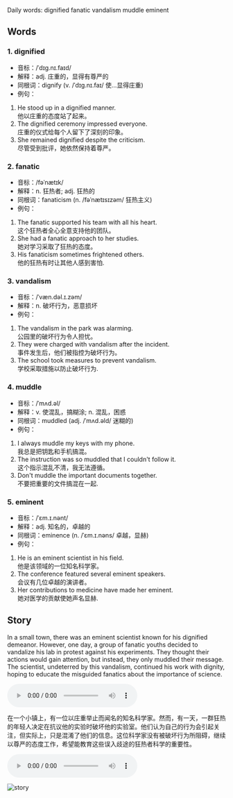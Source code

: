 Daily words: dignified fanatic vandalism muddle eminent

## Words
### 1. dignified
- 音标：/ˈdɪɡ.nɪ.faɪd/ <span style="cursor: pointer;" onclick="document.getElementById('audio-player-1').play()"><i class="fas fa-volume-up"></i></span>
<audio id="audio-player-1" src="https://files.dwong.top/words/dignified.mp3" style="display:none;"></audio>
- 解释：adj. 庄重的，显得有尊严的
- 同根词：dignify (v. /ˈdɪɡ.nɪ.faɪ/ 使...显得庄重)
- 例句：
1. He stood up in a dignified manner.  
他以庄重的态度站了起来。  
2. The dignified ceremony impressed everyone.  
庄重的仪式给每个人留下了深刻的印象。  
3. She remained dignified despite the criticism.  
尽管受到批评，她依然保持着尊严。

### 2. fanatic
- 音标：/fəˈnætɪk/ <span style="cursor: pointer;" onclick="document.getElementById('audio-player-2').play()"><i class="fas fa-volume-up"></i></span>
<audio id="audio-player-2" src="https://files.dwong.top/words/fanatic.mp3" style="display:none;"></audio>
- 解释：n. 狂热者; adj. 狂热的
- 同根词：fanaticism (n. /fəˈnætɪsɪzəm/ 狂热主义)
- 例句：
1. The fanatic supported his team with all his heart.  
这个狂热者全心全意支持他的团队。  
2. She had a fanatic approach to her studies.  
她对学习采取了狂热的态度。  
3. His fanaticism sometimes frightened others.  
他的狂热有时让其他人感到害怕.

### 3. vandalism
- 音标：/ˈvæn.dəl.ɪ.zəm/ <span style="cursor: pointer;" onclick="document.getElementById('audio-player-3').play()"><i class="fas fa-volume-up"></i></span>
<audio id="audio-player-3" src="https://files.dwong.top/words/vandalism.mp3" style="display:none;"></audio>
- 解释：n. 破坏行为，恶意损坏
- 例句：
1. The vandalism in the park was alarming.  
公园里的破坏行为令人担忧。  
2. They were charged with vandalism after the incident.  
事件发生后，他们被指控为破坏行为。  
3. The school took measures to prevent vandalism.  
学校采取措施以防止破坏行为.

### 4. muddle
- 音标：/ˈmʌd.əl/ <span style="cursor: pointer;" onclick="document.getElementById('audio-player-4').play()"><i class="fas fa-volume-up"></i></span>
<audio id="audio-player-4" src="https://files.dwong.top/words/muddle.mp3" style="display:none;"></audio>
- 解释：v. 使混乱，搞糊涂; n. 混乱，困惑
- 同根词：muddled (adj. /ˈmʌd.əld/ 迷糊的)
- 例句：
1. I always muddle my keys with my phone.  
我总是把钥匙和手机搞混。  
2. The instruction was so muddled that I couldn't follow it.  
这个指示混乱不清，我无法遵循。  
3. Don't muddle the important documents together.  
不要把重要的文件搞混在一起.

### 5. eminent
- 音标：/ˈɛm.ɪ.nənt/ <span style="cursor: pointer;" onclick="document.getElementById('audio-player-5').play()"><i class="fas fa-volume-up"></i></span>
<audio id="audio-player-5" src="https://files.dwong.top/words/eminent.mp3" style="display:none;"></audio>
- 解释：adj. 知名的，卓越的
- 同根词：eminence (n. /ˈɛm.ɪ.nəns/ 卓越，显赫)
- 例句：
1. He is an eminent scientist in his field.  
他是该领域的一位知名科学家。  
2. The conference featured several eminent speakers.  
会议有几位卓越的演讲者。  
3. Her contributions to medicine have made her eminent.  
她对医学的贡献使她声名显赫.

## Story
In a small town, there was an eminent scientist known for his dignified demeanor. However, one day, a group of fanatic youths decided to vandalize his lab in protest against his experiments. They thought their actions would gain attention, but instead, they only muddled their message. The scientist, undeterred by this vandalism, continued his work with dignity, hoping to educate the misguided fanatics about the importance of science.

<audio controls>
  <source src="https://files.dwong.top/story/2024-09-24-english.mp3" type="audio/mpeg">
  你的浏览器不支持音频元素。
</audio>
  

在一个小镇上，有一位以庄重举止而闻名的知名科学家。然而，有一天，一群狂热的年轻人决定在抗议他的实验时破坏他的实验室。他们认为自己的行为会引起关注，但实际上，只是混淆了他们的信息。这位科学家没有被破坏行为所阻碍，继续以尊严的态度工作，希望能教育这些误入歧途的狂热者科学的重要性。

<audio controls>
  <source src="https://files.dwong.top/story/2024-09-24-chinese.mp3" type="audio/mpeg">
  你的浏览器不支持音频元素。
</audio>
  

![story](https://files.dwong.top/images/2024-09-24.png)

